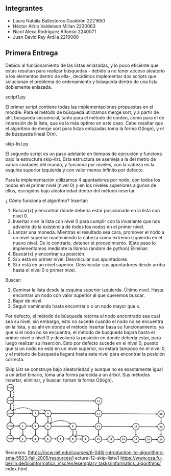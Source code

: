 ## Integrantes
* Laura Natalia Ballesteros Gualdrón 2221650
* Héctor Alirio Valdeleon Millan 2230063
* Nicol Alexa Rodriguez Alfonso 2240071
* Juan David Rey Ardila 2210080

## Primera Entrega
Debido al funcionamiento de las listas enlazadas, y lo poco eficiente que estas resultan para realizar búsquedas - debido a no tener acceso aleatorio a los elementos dentro de ella-, decidimos implementar dos scripts que solucionan el problema de ordenamiento y búsqueda dentro de una lista doblemente enlazada.

script1.py

El primer script contiene todas las implementaciones propuestas en el moodle.
Para el método de búsqueda utilizamos merge sort, y a partir de ahí, búsqueda secuencial, tanto para el método de conteo, como para el de impresión de la lista, que es lo más óptimo en este caso.
Cabe resaltar que el algoritmo de merge sort para listas enlazadas toma la forma O(logn), y el de búsqueda lineal O(n).

skip-list.py

El segundo script es un paso adelante en tiempos de ejecución y funciona bajo la estructura skip-list. Esta estructura se asemeja a la del metro de varias ciudades del mundo, y funciona por niveles, con la cabeza en la esquina superior izquierda y con valor menos infinito por defecto.

Para la implementación utilizamos 4 apuntadores por nodo, con todos los nodos en el primer nivel (nivel 0) y en los niveles superiores algunos de ellos, escogidos bajo aleatoriedad dentro del método insertar.

¿ Cómo funciona el algoritmo? Insertar:
1.	Buscar(x) y encontrar dónde debería estar posicionado en la lista con nivel 0.
2.	Insertar x en la lista con nivel 0 para cumplir con la invariante que nos advierte de la existencia de todos los nodos en el primer nivel.
3.	Lanzar una moneda. Mientras el resultado sea cara, promover el nodo a un nivel superior manteniendo la cabeza como extremo izquierdo en el nuevo nivel. De lo contrario, detener el procedimiento. (Este paso lo implementamos mediante la librería random de python)
Eliminar:
1.	Buscar(x) y encontrar su posición.
2.	Si x está en primer nivel. Desvincular sus apuntadores.
3.	Si x está en un nivel superior. Desvincular sus apuntadores desde arriba hasta el nivel 0 o primer nivel.
 
Buscar:
1.	Caminar la lista desde la esquina superior izquierda. Último nivel. Hasta encontrar un nodo con valor superior al que queremos buscar.
2.	Bajar de nivel.
3.	Seguir caminando hasta encontrar x o un nodo mayor que x.

Por defecto, el método de búsqueda retorna el nodo encontrado sea cual sea su nivel, sin embargo, esto no sucede cuando el nodo no se encuentra en la lista, y es ahí en donde el método insertar basa su funcionamiento, ya que si el nodo no se encuentra, el método de búsqueda bajará hasta el primer nivel o nivel 0 y devolverá la posición en donde debería estar, para luego realizar su inserción. Esto por defecto sucede en el nivel 0, puesto que si un nodo no está en un nivel superior, no estará tampoco en el nivel 0, y el método de búsqueda llegará hasta este nivel para encontrar la posición correcta.

Skip List se construye bajo aleatoriedad y aunque no es exactamente igual a un árbol binario, toma una forma parecida a un árbol. Sus métodos insertar, eliminar, y buscar, toman la forma O(logn).
![Texto alternativo](./img/1.jpg)

Recursos:
[https://ocw.mit.edu/courses/6-046j-introduction-to-algorithms-sma-5503-fall-2005/resources/l ecture-12-skip-lists/]
https://www.osa.fu-berlin.de/bioinformatics_msc/en/exemplary_tasks/informatics_algorithms/ index.html


